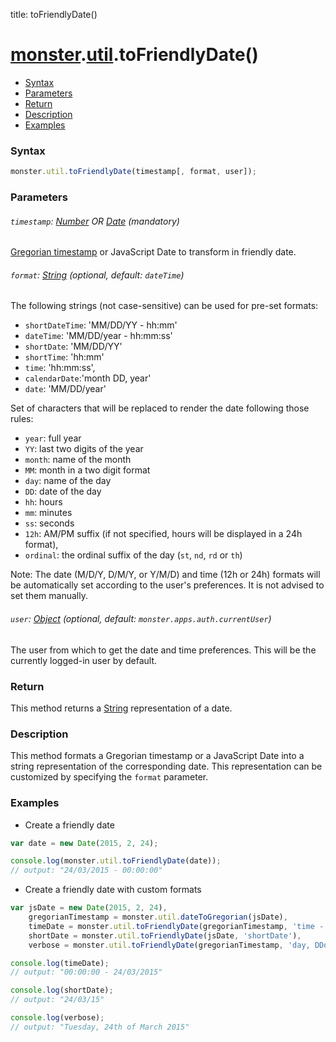 title: toFriendlyDate()

# [monster][monster].[util][util].toFriendlyDate()

* [Syntax](#syntax)
* [Parameters](#parameters)
* [Return](#return)
* [Description](#description)
* [Examples](#examples)

### Syntax
```javascript
monster.util.toFriendlyDate(timestamp[, format, user]);
```

### Parameters

###### `timestamp`: [Number][integer] OR [Date][date] (mandatory)

[Gregorian timestamp][gregorian_timestamp] or JavaScript Date to transform in friendly date.

###### `format`: [String][string_literal] (optional, default: `dateTime`)

The following strings (not case-sensitive) can be used for pre-set formats:
* `shortDateTime`: 'MM/DD/YY - hh:mm'
* `dateTime`: 'MM/DD/year - hh:mm:ss'
* `shortDate`: 'MM/DD/YY'
* `shortTime`: 'hh:mm'
* `time`: 'hh:mm:ss',
* `calendarDate`:'month DD, year'
* `date`: 'MM/DD/year'

Set of characters that will be replaced to render the date following those rules:
* `year`: full year
* `YY`: last two digits of the year
* `month`: name of the month
* `MM`: month in a two digit format
* `day`: name of the day
* `DD`: date of the day
* `hh`: hours
* `mm`: minutes
* `ss`: seconds
* `12h`: AM/PM suffix (if not specified, hours will be displayed in a 24h format),
* `ordinal`: the ordinal suffix of the day (`st`, `nd`, `rd` or `th`)

Note: The date (M/D/Y, D/M/Y, or Y/M/D) and time (12h or 24h) formats will be automatically set according to the user's preferences. It is not advised to set them manually.

###### `user`: [Object][object_literal] (optional, default: `monster.apps.auth.currentUser`)

The user from which to get the date and time preferences. This will be the currently logged-in user by default.

### Return
This method returns a [String][string_literal] representation of a date.

### Description
This method formats a Gregorian timestamp or a JavaScript Date into a string representation of the corresponding date. This representation can be customized by specifying the `format` parameter.

### Examples
* Create a friendly date
```javascript
var date = new Date(2015, 2, 24);

console.log(monster.util.toFriendlyDate(date));
// output: "24/03/2015 - 00:00:00"
```

* Create a friendly date with custom formats
```javascript
var jsDate = new Date(2015, 2, 24),
    gregorianTimestamp = monster.util.dateToGregorian(jsDate),
    timeDate = monster.util.toFriendlyDate(gregorianTimestamp, 'time - date'),
    shortDate = monster.util.toFriendlyDate(jsDate, 'shortDate'),
    verbose = monster.util.toFriendlyDate(gregorianTimestamp, 'day, DDordinal of month year');

console.log(timeDate);
// output: "00:00:00 - 24/03/2015"

console.log(shortDate);
// output: "24/03/15"

console.log(verbose);
// output: "Tuesday, 24th of March 2015"
```

[monster]: ../../monster.md
[util]: ../util.md

[gregorian_timestamp]: http://www.erlang.org/documentation/doc-5.4.13/lib/stdlib-1.13.12/doc/html/calendar.html
[integer]: https://developer.mozilla.org/en-US/docs/Web/JavaScript/Guide/Values,_variables,_and_literals#Integers
[string_literal]: https://developer.mozilla.org/en-US/docs/Web/JavaScript/Guide/Values,_variables,_and_literals#String_literals
[object_literal]: https://developer.mozilla.org/en-US/docs/Web/JavaScript/Guide/Values,_variables,_and_literals#Object_literals
[date]: https://developer.mozilla.org/en-US/docs/Web/JavaScript/Reference/Global_Objects/Date
